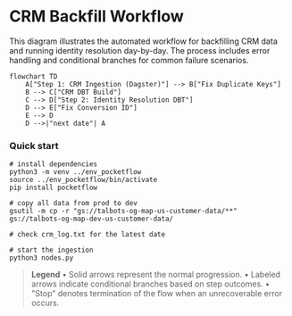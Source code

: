 # CRM Backfill Workflow

This diagram illustrates the automated workflow for backfilling CRM data and running identity resolution day-by-day. The process includes error handling and conditional branches for common failure scenarios.

```mermaid
flowchart TD
    A["Step 1: CRM Ingestion (Dagster)"] --> B["Fix Duplicate Keys"]
    B --> C["CRM DBT Build"]
    C --> D["Step 2: Identity Resolution DBT"]
    D --> E["Fix Conversion ID"]
    E --> D
    D -->|"next date"| A
```

### Quick start
```
# install dependencies
python3 -m venv ../env_pocketflow
source ../env_pocketflow/bin/activate
pip install pocketflow

# copy all data from prod to dev
gsutil -m cp -r "gs://talbots-og-map-us-customer-data/**" gs://talbots-og-map-dev-us-customer-data/

# check crm_log.txt for the latest date

# start the ingestion
python3 nodes.py
```

> **Legend**
> • Solid arrows represent the normal progression.
> • Labeled arrows indicate conditional branches based on step outcomes.
> • "Stop" denotes termination of the flow when an unrecoverable error occurs. 